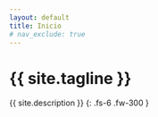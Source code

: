 ```yaml
---
layout: default
title: Inicio
# nav_exclude: true
---
```


# {{ site.tagline }}
{{ site.description }}
{: .fs-6 .fw-300 }